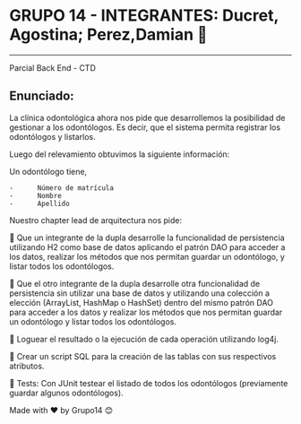 # GRUPO 14 - INTEGRANTES: Ducret, Agostina;  Perez,Damian 🚀
--------------------- 
Parcial Back End - CTD

## Enunciado: 

La clínica odontológica ahora nos pide que desarrollemos la posibilidad de gestionar a los odontólogos. Es decir, que el sistema permita registrar los odontólogos y listarlos.


Luego del relevamiento obtuvimos la siguiente información: 

Un odontólogo tiene,

    -      Número de matrícula
    -      Nombre
    -      Apellido




Nuestro chapter lead de arquitectura nos pide:

 :pushpin: Que un integrante de la dupla desarrolle la funcionalidad de persistencia utilizando H2 como base de datos aplicando el patrón DAO para acceder a los datos, realizar los métodos que nos permitan guardar un odontólogo, y listar todos los odontólogos. 

 :pushpin: Que el otro integrante de la dupla desarrolle otra funcionalidad de persistencia sin utilizar una base de datos y utilizando una colección a elección (ArrayList, HashMap o HashSet) dentro del mismo patrón DAO para acceder a los datos y realizar los métodos que nos permitan guardar un odontólogo y listar todos los odontólogos.

 :pushpin: Loguear el resultado o la ejecución de cada operación utilizando log4j.

 :pushpin: Crear un script SQL para la creación de las tablas con sus respectivos atributos.
 
 :pushpin: Tests: Con JUnit testear el listado de todos los odontólogos (previamente guardar algunos odontólogos).



 Made with ❤️ by Grupo14 😊
